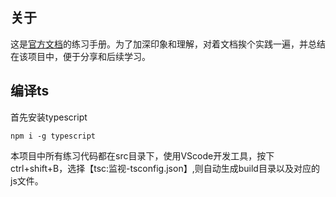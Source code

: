 ## 关于
这是[官方文档](https://www.tslang.cn/docs/handbook/basic-types.html)的练习手册。为了加深印象和理解，对着文档挨个实践一遍，并总结在该项目中，便于分享和后续学习。

## 编译ts
首先安装typescript
```
npm i -g typescript
```
本项目中所有练习代码都在src目录下，使用VScode开发工具，按下ctrl+shift+B，选择【tsc:监视-tsconfig.json】,则自动生成build目录以及对应的js文件。